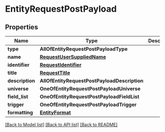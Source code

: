# EntityRequestPostPayload

## Properties
Name | Type | Description | Notes
------------ | ------------- | ------------- | -------------
**type** | **AllOfEntityRequestPostPayloadType** |  | 
**name** | [**RequestUserSuppliedName**](RequestUserSuppliedName.md) |  | [optional] 
**identifier** | [**RequestIdentifier**](RequestIdentifier.md) |  | [optional] 
**title** | [**RequestTitle**](RequestTitle.md) |  | [optional] 
**description** | **AllOfEntityRequestPostPayloadDescription** |  | [optional] 
**universe** | **OneOfEntityRequestPostPayloadUniverse** |  | 
**field_list** | **OneOfEntityRequestPostPayloadFieldList** |  | 
**trigger** | **OneOfEntityRequestPostPayloadTrigger** |  | 
**formatting** | [**EntityFormat**](EntityFormat.md) |  | [optional] 

[[Back to Model list]](../README.md#documentation-for-models) [[Back to API list]](../README.md#documentation-for-api-endpoints) [[Back to README]](../README.md)

